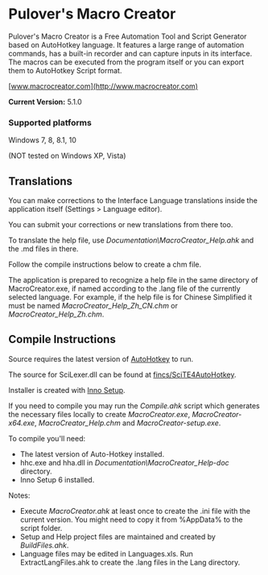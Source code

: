 ﻿# Pulover's Macro Creator

Pulover's Macro Creator is a Free Automation Tool and Script Generator based on AutoHotkey language. It features a large range of automation commands, has a built-in recorder and can capture inputs in its interface. The macros can be executed from the program itself or you can export them to AutoHotkey Script format.

[www.macrocreator.com](http://www.macrocreator.com)

**Current Version:** 5.1.0

### Supported platforms

Windows 7, 8, 8.1, 10

(NOT tested on Windows XP, Vista)

## Translations

You can make corrections to the Interface Language translations inside the application itself (Settings > Language editor).

You can submit your corrections or new translations from there too.

To translate the help file, use *Documentation\MacroCreator_Help.ahk* and the .md files in there.

Follow the compile instructions below to create a chm file.

The application is prepared to recognize a help file in the same directory of MacroCreator.exe, if named according to the .lang file of the currently selected language. For example, if the help file is for Chinese Simplified it must be named *MacroCreator_Help_Zh_CN.chm* or *MacroCreator_Help_Zh.chm*.

## Compile Instructions

Source requires the latest version of [AutoHotkey](http://ahkscript.org/) to run.

The source for SciLexer.dll can be found at [fincs/SciTE4AutoHotkey](https://github.com/fincs/SciTE4AutoHotkey).

Installer is created with [Inno Setup](http://www.jrsoftware.org/).

If you need to compile you may run the *Compile.ahk* script which generates the necessary files locally to create *MacroCreator.exe*, *MacroCreator-x64.exe*, *MacroCreator_Help.chm* and *MacroCreator-setup.exe*.

To compile you'll need:
* The latest version of Auto-Hotkey installed.
* hhc.exe and hha.dll in *Documentation\MacroCreator_Help-doc* directory.
* Inno Setup 6 installed.

Notes:
* Execute *MacroCreator.ahk* at least once to create the .ini file with the current version. You might need to copy it from %AppData% to the script folder.
* Setup and Help project files are maintained and created by *BuildFiles.ahk*.
* Language files may be edited in Languages.xls. Run ExtractLangFiles.ahk to create the .lang files in the Lang directory.

